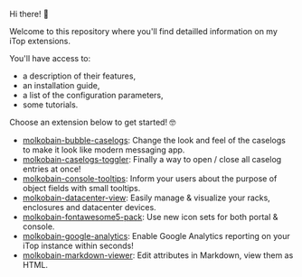 Hi there! 👋

Welcome to this repository where you'll find detailled information on my iTop extensions.

You'll have access to:
* a description of their features,
* an installation guide,
* a list of the configuration parameters,
* some tutorials.

Choose an extension below to get started! 🤓

* [molkobain-bubble-caselogs](molkobain-bubble-caselogs/README.md): Change the look and feel of the caselogs to make it look like modern messaging app.
* [molkobain-caselogs-toggler](molkobain-caselogs-toggler/README.md): Finally a way to open / close all caselog entries at once!
* [molkobain-console-tooltips](molkobain-console-tooltips/README.md): Inform your users about the purpose of object fields with small tooltips.
* [molkobain-datacenter-view](molkobain-datacenter-view/README.md): Easily manage & visualize your racks, enclosures and datacenter devices.
* [molkobain-fontawesome5-pack](molkobain-fontawesome5-pack/README.md): Use new icon sets for both portal & console.
* [molkobain-google-analytics](molkobain-google-analytics/README.md): Enable Google Analytics reporting on your iTop instance within seconds!
* [molkobain-markdown-viewer](molkobain-markdown-viewer/README.md): Edit attributes in Markdown, view them as HTML.
